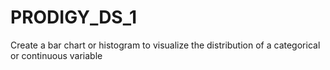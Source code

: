 # PRODIGY_DS_1
Create a bar chart or histogram to visualize the distribution of a categorical or continuous variable
